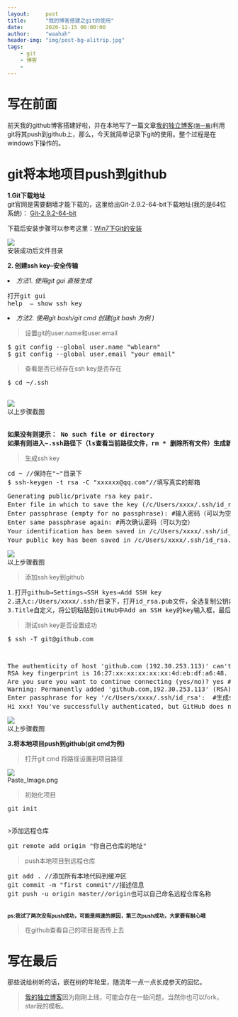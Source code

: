 ```yaml
---
layout:     post
title:      "我的博客搭建之git的使用"
date:       2020-12-15 00:00:00
author:     "waahah"
header-img: "img/post-bg-alitrip.jpg"
tags:
    - git
    - 博客
    - 
---
```


<div data-note-content class="show-content">
          <h1>写在前面</h1>
<p>前天我的github博客搭建好啦，并在本地写了一篇文章<a href="http://waahah.github.io/2020/12/23/one/" target="_blank">我的独立博客<small>(第一篇)</small></a>利用git将其push到github上，那么，今天就简单记录下git的使用。整个过程是在windows下操作的。</p>
<h1>git将本地项目push到github</h1>
<p><strong>1.Git下载地址</strong><br>git官网是需要翻墙才能下载的，这里给出Git-2.9.2-64-bit下载地址(我的是64位系统)： <a href="http://download.csdn.net/download/gaoshangwin/9578050" target="_blank">Git-2.9.2-64-bit</a></p>
<p>下载后安装步骤可以参考这里：<a href="http://blog.csdn.net/wudalang_gd/article/details/53860563" target="_blank">Win7下Git的安装</a></p>
<div class="image-package">
<img src="http://upload-images.jianshu.io/upload_images/2556999-0cccec3bad61f034.png?imageMogr2/auto-orient/strip%7CimageView2/2/w/1240" data-original-src="http://upload-images.jianshu.io/upload_images/2556999-0cccec3bad61f034.png?imageMogr2/auto-orient/strip%7CimageView2/2"><br><div class="image-caption">安装成功后文件目录</div>
</div>
<p><strong>2. 创建ssh key–安全传输</strong></p>
<p></p><li>
<em>方法1. 使用git gui 直接生成</em>
<pre>打开git gui<br>help  – show ssh key</pre>

<p></p>
</li><li>
<em>方法2. 使用git bash/git cmd 创建(git bash 为例 )</em>
<blockquote><p>设置git的user.name和user.email</p></blockquote>
<pre>$ git config --global user.name "wblearn"<br>$ git config --global user.email "your email"</pre>

<blockquote><p>查看是否已经存在ssh key是否存在</p></blockquote>
<pre>$ cd ~/.ssh</pre>
<br><div class="image-package">
<img src="http://upload-images.jianshu.io/upload_images/2556999-463b8867c3907ef7.png?imageMogr2/auto-orient/strip%7CimageView2/2/w/1240" data-original-src="http://upload-images.jianshu.io/upload_images/2556999-463b8867c3907ef7.png?imageMogr2/auto-orient/strip%7CimageView2/2"><br><div class="image-caption">以上步骤截图</div>
</div>
<br><pre><strong>如果没有则提示： No such file or directory<br>如果有则进入~.ssh路径下（ls查看当前路径文件，rm * 删除所有文件）生成新的ssh key</strong></pre>

<blockquote><p>生成ssh key</p></blockquote>
<pre>cd ~ //保持在"~"目录下<br>$ ssh-keygen -t rsa -C "xxxxxx@qq.com"//填写真实的邮箱</pre>

<pre>Generating public/private rsa key pair.<br>Enter file in which to save the key (/c/Users/xxxx/.ssh/id_rsa): #不填直接回车<br>Enter passphrase (empty for no passphrase): #输入密码（可以为空）<br>Enter same passphrase again: #再次确认密码（可以为空）<br>Your identification has been saved in /c/Users/xxxx/.ssh/id_rsa. #生成的密钥<br>Your public key has been saved in /c/Users/xxxx/.ssh/id_rsa.pub. #生成的公钥</pre>


<div class="image-package">
<img src="http://upload-images.jianshu.io/upload_images/2556999-63e1cdae6971a986.png?imageMogr2/auto-orient/strip%7CimageView2/2/w/1240" data-original-src="http://upload-images.jianshu.io/upload_images/2556999-63e1cdae6971a986.png?imageMogr2/auto-orient/strip%7CimageView2/2"><br><div class="image-caption">以上步骤截图</div>
</div>
<blockquote><p>添加ssh key到github</p></blockquote>
<pre>1.打开github→Settings→SSH kyes→Add SSH key<br>2.进入c:/Users/xxxx/.ssh/目录下，打开id_rsa.pub文件，全选复制公钥内容<br>3.Title自定义，将公钥粘贴到GitHub中Add an SSH key的key输入框，最后”Add Key”</pre>

<blockquote><p>测试ssh key是否设置成功</p></blockquote>
<pre>$ ssh -T git@github.com</pre>
<br><pre>The authenticity of host 'github.com (192.30.253.113)' can't be established.<br>RSA key fingerprint is 16:27:xx:xx:xx:xx:xx:4d:eb:df:a6:48.<br>Are you sure you want to continue connecting (yes/no)? yes #确认你是否继续联系，输入yes<br>Warning: Permanently added 'github.com,192.30.253.113' (RSA) to the list of known hosts.<br>Enter passphrase for key '/c/Users/xxxx/.ssh/id_rsa':  #生成ssh kye是密码为空则无此项，若设置有密码则有此项且，输入生成ssh key时设置的密码即可。<br>Hi xxx! You've successfully authenticated, but GitHub does not provide shell access. #出现词句话，说明设置成功。</pre>

<div class="image-package">
<img src="http://upload-images.jianshu.io/upload_images/2556999-30eae475b1f1261b.png?imageMogr2/auto-orient/strip%7CimageView2/2/w/1240" data-original-src="http://upload-images.jianshu.io/upload_images/2556999-30eae475b1f1261b.png?imageMogr2/auto-orient/strip%7CimageView2/2"><br><div class="image-caption">以上步骤截图</div>
</div>
<p><strong>3.将本地项目push到github(git cmd为例)</strong></p>
<blockquote><p>打开git cmd 将路径设置到项目路径</p></blockquote>
<div class="image-package">
<img src="http://upload-images.jianshu.io/upload_images/2556999-eb9a5fed94534c03.png?imageMogr2/auto-orient/strip%7CimageView2/2/w/1240" data-original-src="http://upload-images.jianshu.io/upload_images/2556999-eb9a5fed94534c03.png?imageMogr2/auto-orient/strip%7CimageView2/2"><br><div class="image-caption">Paste_Image.png</div>
</div>
<blockquote><p>初始化项目</p></blockquote>
<pre>git init</pre>
<br>&gt;添加远程仓库<br><pre>git remote add origin "你自己仓库的地址"</pre>

<blockquote><p>push本地项目到远程仓库</p></blockquote>
<p></p>
<pre>git add . //添加所有本地代码到缓冲区<br>git commit -m "first commit"//描述信息<br>git push -u origin master//origin也可以自己命名远程仓库名称</pre>
<br><strong><small>ps:我试了两次没有push成功，可能是网速的原因，第三次push成功，大家要有耐心哦</small></strong>
<p></p>
<blockquote><p>在github查看自己的项目是否传上去 </p></blockquote>


<h1>写在最后</h1>
<p>那些说给树听的话，嵌在树的年轮里，随流年一点一点长成参天的回忆。</p>
<blockquote><p><a href="http://waahah.github.io/" target="_blank">我的独立博客</a>因为刚刚上线，可能会存在一些问题，当然你也可以fork，star我的模板。</p></blockquote>
</li>
        </div>
